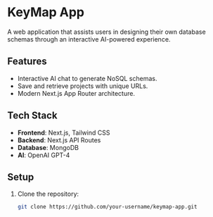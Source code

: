 # KeyMap App

A web application that assists users in designing their own database schemas through an interactive AI-powered experience.

## Features
- Interactive AI chat to generate NoSQL schemas.
- Save and retrieve projects with unique URLs.
- Modern Next.js App Router architecture.

## Tech Stack
- **Frontend**: Next.js, Tailwind CSS
- **Backend**: Next.js API Routes
- **Database**: MongoDB
- **AI**: OpenAI GPT-4

## Setup
1. Clone the repository:
   ```bash
   git clone https://github.com/your-username/keymap-app.git